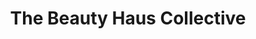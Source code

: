 ---
title: "The Beauty Haus Collective"
url: /north-tonawanda/the-beauty-haus-collective/
shop: Friseur
---